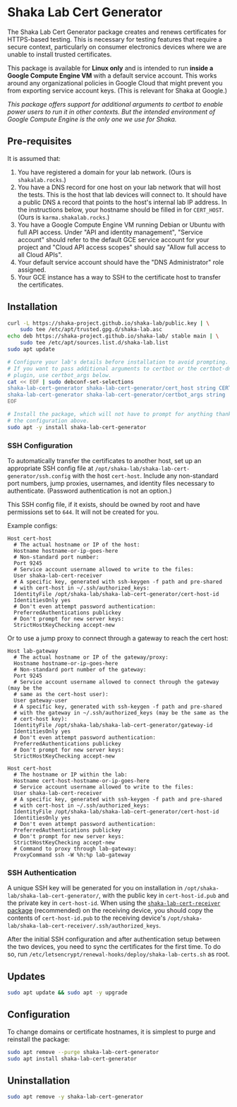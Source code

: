 # Shaka Lab Cert Generator

The Shaka Lab Cert Generator package creates and renews certificates for
HTTPS-based testing.  This is necessary for testing features that require a
secure context, particularly on consumer electronics devices where we are
unable to install trusted certificates.

This package is available for **Linux only** and is intended to run **inside
a Google Compute Engine VM** with a default service account.  This works around
any organizational policies in Google Cloud that might prevent you from
exporting service account keys.  (This is relevant for Shaka at Google.)

_This package offers support for additional arguments to certbot to enable power
users to run it in other contexts.  But the intended environment of Google
Compute Engine is the only one we use for Shaka._

## Pre-requisites

It is assumed that:

1. You have registered a domain for your lab network.  (Ours is
   `shakalab.rocks`.)
2. You have a DNS record for one host on your lab network that will host the
   tests.  This is the host that lab devices will connect to.  It should have a
   public DNS `A` record that points to the host's internal lab IP address.  In
   the instructions below, your hostname should be filled in for `CERT_HOST`.
   (Ours is `karma.shakalab.rocks`.)
3. You have a Google Compute Engine VM running Debian or Ubuntu with full API
   access.  Under "API and identity management", "Service account" should refer
   to the default GCE service account for your project and "Cloud API access
   scopes" should say "Allow full access to all Cloud APIs".
4. Your default service account should have the "DNS Administrator" role
   assigned.
5. Your GCE instance has a way to SSH to the certificate host to transfer the
   certificates.

## Installation

```sh
curl -L https://shaka-project.github.io/shaka-lab/public.key | \
    sudo tee /etc/apt/trusted.gpg.d/shaka-lab.asc
echo deb https://shaka-project.github.io/shaka-lab/ stable main | \
    sudo tee /etc/apt/sources.list.d/shaka-lab.list
sudo apt update

# Configure your lab's details before installation to avoid prompting.
# If you want to pass additional arguments to certbot or the certbot-dns-google
# plugin, use certbot_args below.
cat << EOF | sudo debconf-set-selections
shaka-lab-cert-generator shaka-lab-cert-generator/cert_host string CERT_HOST
shaka-lab-cert-generator shaka-lab-cert-generator/certbot_args string 
EOF

# Install the package, which will not have to prompt for anything thanks to
# the configuration above.
sudo apt -y install shaka-lab-cert-generator
```

### SSH Configuration

To automatically transfer the certificates to another host, set up an
appropriate SSH config file at
`/opt/shaka-lab/shaka-lab-cert-generator/ssh.config` with the host `cert-host`.
Include any non-standard port numbers, jump proxies, usernames, and identity
files necessary to authenticate.  (Password authentication is not an option.)

This SSH config file, if it exists, should be owned by root and have
permissions set to `644`.  It will not be created for you.

Example configs:

```
Host cert-host
  # The actual hostname or IP of the host:
  Hostname hostname-or-ip-goes-here
  # Non-standard port number:
  Port 9245
  # Service account username allowed to write to the files:
  User shaka-lab-cert-receiver
  # A specific key, generated with ssh-keygen -f path and pre-shared
  # with cert-host in ~/.ssh/authorized_keys:
  IdentityFile /opt/shaka-lab/shaka-lab-cert-generator/cert-host-id
  IdentitiesOnly yes
  # Don't even attempt password authentication:
  PreferredAuthentications publickey
  # Don't prompt for new server keys:
  StrictHostKeyChecking accept-new
```

Or to use a jump proxy to connect through a gateway to reach the cert host:

```
Host lab-gateway
  # The actual hostname or IP of the gateway/proxy:
  Hostname hostname-or-ip-goes-here
  # Non-standard port number of the gateway:
  Port 9245
  # Service account username allowed to connect through the gateway (may be the
  # same as the cert-host user):
  User gateway-user
  # A specific key, generated with ssh-keygen -f path and pre-shared
  # with the gateway in ~/.ssh/authorized_keys (may be the same as the
  # cert-host key):
  IdentityFile /opt/shaka-lab/shaka-lab-cert-generator/gateway-id
  IdentitiesOnly yes
  # Don't even attempt password authentication:
  PreferredAuthentications publickey
  # Don't prompt for new server keys:
  StrictHostKeyChecking accept-new

Host cert-host
  # The hostname or IP within the lab:
  Hostname cert-host-hostname-or-ip-goes-here
  # Service account username allowed to write to the files:
  User shaka-lab-cert-receiver
  # A specific key, generated with ssh-keygen -f path and pre-shared
  # with cert-host in ~/.ssh/authorized_keys:
  IdentityFile /opt/shaka-lab/shaka-lab-cert-generator/cert-host-id
  IdentitiesOnly yes
  # Don't even attempt password authentication:
  PreferredAuthentications publickey
  # Don't prompt for new server keys:
  StrictHostKeyChecking accept-new
  # Command to proxy through lab-gateway:
  ProxyCommand ssh -W %h:%p lab-gateway
```

### SSH Authentication

A unique SSH key will be generated for you on installation in
`/opt/shaka-lab/shaka-lab-cert-generator/`, with the public key in
`cert-host-id.pub` and the private key in `cert-host-id`.  When using the
[`shaka-lab-cert-receiver` package](../shaka-lab-cert-receiver/README.md#readme)
(recommended) on the receiving device, you should copy the contents of
`cert-host-id.pub` to the receiving device's
`/opt/shaka-lab/shaka-lab-cert-receiver/.ssh/authorized_keys`.

After the initial SSH configuration and after authentication setup between the
two devices, you need to sync the certificates for the first time.  To do so,
run `/etc/letsencrypt/renewal-hooks/deploy/shaka-lab-certs.sh` as root.

## Updates

```sh
sudo apt update && sudo apt -y upgrade
```

## Configuration

To change domains or certificate hostnames, it is simplest to purge and
reinstall the package:

```sh
sudo apt remove --purge shaka-lab-cert-generator
sudo apt install shaka-lab-cert-generator
```

## Uninstallation

```sh
sudo apt remove -y shaka-lab-cert-generator
```
